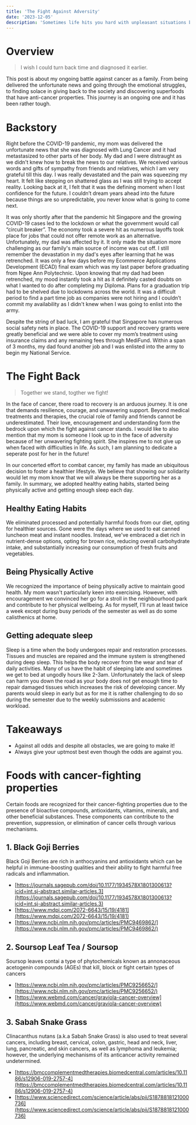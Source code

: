 ```yaml
---
title: 'The Fight Against Adversity'
date: '2023-12-05'
description: 'Sometimes life hits you hard with unpleasant situations but do not give up! Stand up and fight back!'
---
```


# Overview
> I wish I could turn back time and diagnosed it earlier.

This post is about my ongoing battle against cancer as a family. From being delivered the unfortunate news and going through the emotional struggles, to finding solace in giving back to the society and discovering superfoods that have anti-cancer properties. This journey is an ongoing one and it has been rather tough. 

# Backstory
Right before the COVID-19 pandemic, my mom was delivered the unfortunate news that she was diagnosed with Lung Cancer and it had metastasized to other parts of her body. My dad and I were distraught as we didn't knew how to break the news to our relatives. We received various words and gifts of sympathy from friends and relatives, which I am very grateful till this day. I was really devastated and the pain was squeezing my heart. It felt like stepping on shattered glass as I was still trying to accept reality. Looking back at it, I felt that it was the defining moment when I lost confidence for the future. I couldn’t dream years ahead into the future because things are so unpredictable, you never know what is going to come next.

It was only shortly after that the pandemic hit Singapore and the growing COVID-19 cases led to the lockdown or what the government would call “circuit breaker”. The economy took a severe hit as numerous layoffs took place for jobs that could not offer remote work as an alternative. Unfortunately, my dad was affected by it. It only made the situation more challenging as our family's main source of income was cut off. I still remember the devastation in my dad's eyes after learning that he was retrenched. It was only a few days before my Ecommerce Applications Development (ECAD) final exam which was my last paper before graduating from Ngee Ann Polytechnic. Upon knowing that my dad had been retrenched, my mood instantly took a hit as it definitely casted doubts on what I wanted to do after completing my Diploma. Plans for a graduation trip had to be shelved due to lockdowns across the world. It was a difficult period to find a part time job as companies were not hiring and I couldn’t commit my availability as I didn't knew when I was going to enlist into the army.

Despite the string of bad luck, I am grateful that Singapore has numerous social safety nets in place. The COVID-19 support and recovery grants were greatly beneficial and we were able to cover my mom’s treatment using insurance claims and any remaining fees through MediFund. Within a span of 3 months, my dad found another job and I was enlisted into the army to begin my National Service.


# The Fight Back
> Together we stand, togther we fight!

In the face of cancer, there road to recovery is an arduous journey. It is one that demands resilience, courage, and unwavering support. Beyond medical treatments and therapies, the crucial role of family and friends cannot be underestimated. Their love, encouragement and understanding form the bedrock upon which the fight against cancer stands. I would like to also mention that my mom is someone I look up to in the face of adversity because of her unwavering fighting spirit. She inspires me to not give up when faced with difficulties in life. As such, I am planning to dedicate a seperate post for her in the future!

In our concerted effort to combat cancer, my family has made an ubiquitous decision to foster a healthier lifestyle. We believe that showing our solidarity would let my mom know that we will always be there supporting her as a family. In summary, we adopted healthy eating habits, started being physically active and getting enough sleep each day.

## Healthy Eating Habits
We eliminated processed and potentially harmful foods from our diet, opting for healthier sources. Gone were the days where we used to eat canned luncheon meat and instant noodles. Instead, we've embraced a diet rich in nutrient-dense options, opting for brown rice, reducing overall carbohydrate intake, and substantially increasing our consumption of fresh fruits and vegetables.

## Being Physically Active
We recognized the importance of being physically active to maintain good health. My mom wasn't particularly keen into exercising. However, with encouragement we convinced her go for a stroll in the neighbourhood park and contribute to her physical wellbeing. As for myself, I'll run at least twice a week except during busy periods of the semester as well as do some calisthenics at home.

## Getting adequate sleep
Sleep is a time when the body undergoes repair and restoration processes. Tissues and muscles are repaired and the immune system is strengthened during deep sleep. This helps the body recover from the wear and tear of daily activities. Many of us have the habit of sleeping late and sometimes we get to bed at ungodly hours like 2-3am. Unfortunately the lack of sleep can harm you down the road as your body does not get enough time to repair damaged tissues which increases the risk of developing cancer. My parents would sleep in early but as for me it is rather challenging to do so during the semester due to the weekly submissions and academic workload.

# Takeaways
- Against all odds and despite all obstacles, we are going to make it!
- Always give your uptmost best even though the odds are against you.

# Foods with cancer-fighting properties
Certain foods are recognized for their cancer-fighting properties due to the presence of bioactive compounds, antioxidants, vitamins, minerals, and other beneficial substances. These components can contribute to the prevention, suppression, or elimination of cancer cells through various mechanisms.

## 1. Black Goji Berries
Black Goji Berries are rich in anthocyanins and antioxidants which can be helpful in immune-boosting qualities and their ability to fight harmful free radicals and inflammation.
- [https://journals.sagepub.com/doi/10.1177/1934578X1801300613?icid=int.sj-abstract.similar-articles.3](https://journals.sagepub.com/doi/10.1177/1934578X1801300613?icid=int.sj-abstract.similar-articles.3)
- [https://www.mdpi.com/2072-6643/15/19/4181](https://www.mdpi.com/2072-6643/15/19/4181)
- [https://www.ncbi.nlm.nih.gov/pmc/articles/PMC9469862/](https://www.ncbi.nlm.nih.gov/pmc/articles/PMC9469862/)

## 2. Soursop Leaf Tea / Soursop
Soursop leaves contai a type of phytochemicals known as annonaceous acetogenin compounds (AGEs) that kill, block or fight certain types of cancers
- [https://www.ncbi.nlm.nih.gov/pmc/articles/PMC9256652/](https://www.ncbi.nlm.nih.gov/pmc/articles/PMC9256652/)
- [https://www.webmd.com/cancer/graviola-cancer-overview](https://www.webmd.com/cancer/graviola-cancer-overview)

## 3. Sabah Snake Grass
Clinacanthus nutans (a.k.a Sabah Snake Grass) is also used to treat several cancers, including breast, cervical, colon, gastric, head and neck, liver, lung, pancreatic, and skin cancers, as well as lymphoma and leukemia; however, the underlying mechanisms of its anticancer activity remained undetermined.
- [https://bmccomplementmedtherapies.biomedcentral.com/articles/10.1186/s12906-019-2757-4](https://bmccomplementmedtherapies.biomedcentral.com/articles/10.1186/s12906-019-2757-4)
- [https://www.sciencedirect.com/science/article/abs/pii/S1878818121000736](https://www.sciencedirect.com/science/article/abs/pii/S1878818121000736)